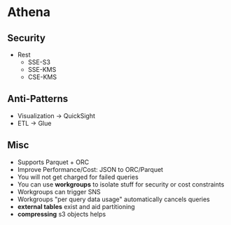 # Athena

## Security

- Rest
  - SSE-S3
  - SSE-KMS
  - CSE-KMS

## Anti-Patterns

- Visualization &rarr; QuickSight
- ETL &rarr; Glue



## Misc

- Supports Parquet + ORC
- Improve Performance/Cost: JSON to ORC/Parquet
- You will not get charged for failed queries
- You can use **workgroups** to isolate stuff for security or cost constraints
- Workgroups can trigger SNS
- Workgroups "per query data usage" automatically cancels queries
- **external tables** exist and aid partitioning
- **compressing** s3 objects helps